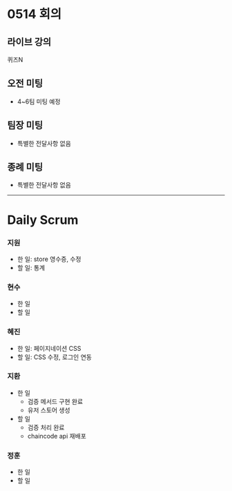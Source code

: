 # 0514 회의

## 라이브 강의

퀴즈N

## 오전 미팅

- 4~6팀 미팅 예정

## 팀장 미팅

- 특별한 전달사항 없음

## 종례 미팅

- 특별한 전달사항 없음

---

# Daily Scrum

### 지원

- 한 일: store 영수증, 수정
- 할 일: 통계

### 현수

- 한 일
- 할 일

### 혜진

- 한 일: 페이지네이션 CSS
- 할 일: CSS 수정, 로그인 연동

### 지환

- 한 일
  - 검증 메서드 구현 완료
  - 유저 스토어 생성
- 할 일
  - 검증 처리 완료
  - chaincode api 재배포

### 정훈

- 한 일
- 할 일
